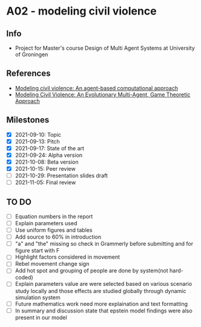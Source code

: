 # A02 - modeling civil violence

## Info
* Project for Master's course Design of Multi Agent Systems at University of Groningen

## References
* [Modeling civil violence: An agent-based computational approach](https://doi.org/10.1073/pnas.092080199)
* [Modeling Civil Violence: An Evolutionary Multi-Agent, Game Theoretic Approach](https://doi.org/10.1109/CEC.2006.1688503)

## Milestones
- [x] 2021-09-10: Topic
- [x] 2021-09-13: Pitch
- [x] 2021-09-17: State of the art
- [x] 2021-09-24: Alpha version
- [x] 2021-10-08: Beta version
- [x] 2021-10-15: Peer review
- [ ] 2021-10-29: Presentation slides draft
- [ ] 2021-11-05: Final review

## TO DO
- [ ] Equation numbers in the report
- [ ] Explain parameters used
- [ ] Use uniform figures and tables
- [ ] Add source to 60% in introduction
- [ ] "a" and "the" missing so check in Grammerly before submitting and for figure start with F
- [ ] Highlight factors considered in movement
- [ ] Rebel movement change sign 
- [ ] Add hot spot and grouping of people are done by system(not hard-coded)
- [ ] Explain parameters value are were selected based on various scenario study locally and those effects are studied globally through dynamic simulation system
- [ ] Future mathematics work need more explaination and text formatting
- [ ] In summary and discussion state that epstein model findings were also present in our model
